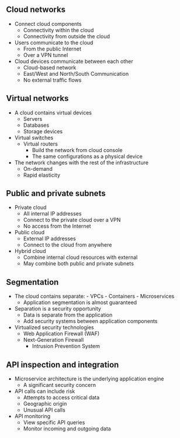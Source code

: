 ## Cloud networks
- Connect cloud components
	- Connectivity within the cloud
	- Connectivity from outside the cloud
- Users communicate to the cloud
	- From the public Internet
	- Over a VPN tunnel
- Cloud devices communicate between each other
	- Cloud-based network
	- East/West and North/South Communication
	- No external traffic flows
## Virtual networks
- A cloud contains virtual devices
	- Servers
	- Databases
	- Storage devices
- Virtual switches
	- Virtual routers
		- Build the network from cloud console
		- The same configurations as a physical device
- The network changes with the rest of the infrastructure
	- On-demand
	- Rapid elasticity
## Public and private subnets
- Private cloud
	- All internal IP addresses
	- Connect to the private cloud over a VPN
	- No access from the Internet
- Public cloud
	- External IP addresses
	- Connect to the cloud from anywhere
- Hybrid cloud
	- Combine internal cloud resources with external
	- May combine both public and private subnets

## Segmentation
- The cloud contains separate:
		- VPCs
		- Containers
		- Microservices
	- Application segmentation is almost guaranteed
- Separation is a security opportunity
	- Data is separate from the application
	- Add security systems between application components
- Virtualized security technologies
	- Web Application Firewall (WAF)
	- Next-Generation Firewall
		- Intrusion Prevention System
## API inspection and integration
- Microservice architecture is the underlying application engine
	- A significant security concern
- API calls can include risk
	- Attempts to access critical data
	- Geographic origin
	- Unusual API calls
- API monitoring
	- View specific API queries
	- Monitor incoming and outgoing data

